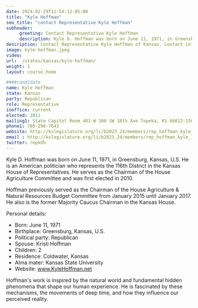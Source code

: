 ```yaml
---
date: 2024-02-29T11:54:12-05:00
title: "Kyle Hoffman"
seo_title: "contact Representative Kyle Hoffman"
subheader:
     greeting: Contact Representative Kyle Hoffman
     description: Kyle D. Hoffman was born on June 11, 1971, in Greensburg, Kansas, U.S. He is an American politician who represents the 116th District in the Kansas House of Representatives. He serves as the Chairman of the House Agriculture Committee and was first elected in 2010.
description: Contact Representative Kyle Hoffman of Kansas. Contact information for Kyle Hoffman includes email address, phone number, and mailing address.
image: kyle-hoffman.jpeg
video:
url:  /states/kansas/kyle-hoffman/
weight: 1
layout: course_home

####candidate
name: Kyle Hoffman
state: Kansas
party: Republican
role: Representative
inoffice: current
elected: 2011
mailing1: State Capitol Room 481-W 300 SW 10th Ave Topeka, KS 66612-1504
phone1: 785-296-7643
website: http://kslegislature.org/li/b2023_24/members/rep_hoffman_kyle_1/
email : http://kslegislature.org/li/b2023_24/members/rep_hoffman_kyle_1/
twitter: repkdh
---
```


Kyle D. Hoffman was born on June 11, 1971, in Greensburg, Kansas, U.S. He is an American politician who represents the 116th District in the Kansas House of Representatives. He serves as the Chairman of the House Agriculture Committee and was first elected in 2010.

Hoffman previously served as the Chairman of the House Agriculture & Natural Resources Budget Committee from January 2015 until January 2017. He also is the former Majority Caucus Chairman in the Kansas House.

Personal details:
- Born: June 11, 1971
- Birthplace: Greensburg, Kansas, U.S.
- Political party: Republican
- Spouse: Kristi Hoffman
- Children: 2
- Residence: Coldwater, Kansas
- Alma mater: Kansas State University
- Website: www.KyleHoffman.net

Hoffman's work is inspired by the natural world and fundamental hidden phenomena that shape our human experience. He is fascinated by these mechanisms, the movements of deep time, and how they influence our perceived reality.
